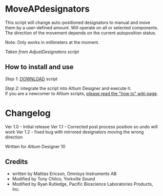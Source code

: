 # MoveAPdesignators
This script will change auto-positioned designators to manual and move them by a user-defined amount. Will operate on all or selected components.\
The direction of the movement depends on the current autoposition status.

Note: Only works in millimeters at the moment.

*Taken from AdjustDesignators script*

## How to install and use
_Step 1_: [DOWNLOAD](https://minhaskamal.github.io/DownGit/#/home?url=https://github.com/Altium-Designer-addons/scripts-libraries/edit/master/Scripts%20-%20PCB/MoveAPdesignators) script

_Step 2_: integrate the script into Altium Designer and execute it.\
If you are a newcomer to Altium scripts, [please read the "how to" wiki page](https://github.com/Altium-Designer-addons/scripts-libraries/wiki/HowTo_execute_scripts).

# Changelog
Ver 1.0 - Initial release
Ver 1.1 - Corrected post process position so undo will work
Ver 1.2 - fixed bug with mirrored designators moving the wrong direction

Written for Altium Designer 10


## Credits
  - written by Mattias Ericson, Omnisys Instruments AB                       
  - Modified by Tony Chilco, Yorkville Sound                                 
  - Modified by Ryan Rutledge, Pacific Bioscience Laboratories Products, Inc.
